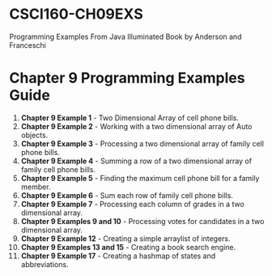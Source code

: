 # CSCI160-CH09EXS
Programming Examples From Java Illuminated Book by Anderson and Franceschi
# Chapter 9 Programming Examples Guide
1. **Chapter 9 Example 1** - Two Dimensional Array of cell phone bills.  
1. **Chapter 9 Example 2** - Working with a two dimensional array of Auto objects.  
1. **Chapter 9 Example 3** - Processing a two dimensional array of family cell phone bills.  
1. **Chapter 9 Example 4** - Summing a row of a two dimensional array of family cell phone bills.  
1. **Chapter 9 Example 5** - Finding the maximum cell phone bill for a family member.  
1. **Chapter 9 Example 6** - Sum each row of family cell phone bills.  
1. **Chapter 9 Example 7** - Processing each column of grades in a two dimensional array.  
1. **Chapter 9 Examples 9 and 10** - Processing votes for candidates in a two dimensional array.  
1. **Chapter 9 Example 12** - Creating a simple arraylist of integers.  
1. **Chapter 9 Examples 13 and 15** - Creating a book search engine.  
1. **Chapter 9 Example 17** - Creating a hashmap of states and abbreviations.  